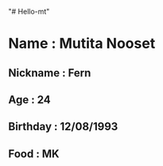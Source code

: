 "# Hello-mt" 
# Name : Mutita Nooset
## Nickname : Fern
## Age : 24 
## Birthday : 12/08/1993
## Food : MK
